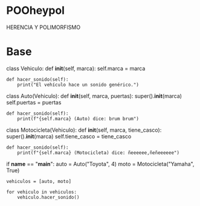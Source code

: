 # POOheypol
HERENCIA Y POLIMORFISMO
# Base
class Vehiculo:
    def __init__(self, marca):
        self.marca = marca

    def hacer_sonido(self):
        print("El vehículo hace un sonido genérico.")

 
class Auto(Vehiculo):
    def __init__(self, marca, puertas):
        super().__init__(marca)
        self.puertas = puertas

    def hacer_sonido(self):
        print(f"{self.marca} (Auto) dice: brum brum")


class Motocicleta(Vehiculo):
    def __init__(self, marca, tiene_casco):
        super().__init__(marca)
        self.tiene_casco = tiene_casco

    def hacer_sonido(self):
        print(f"{self.marca} (Motocicleta) dice: ñeeeeee,ñeñeeeeee")


if __name__ == "__main__":
    auto = Auto("Toyota", 4)
    moto = Motocicleta("Yamaha", True)

   
    vehiculos = [auto, moto]

    for vehiculo in vehiculos:
        vehiculo.hacer_sonido()  
